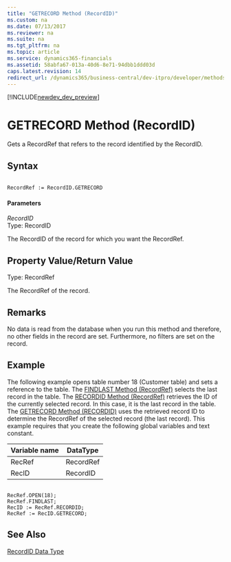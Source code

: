 ```yaml
---
title: "GETRECORD Method (RecordID)"
ms.custom: na
ms.date: 07/13/2017
ms.reviewer: na
ms.suite: na
ms.tgt_pltfrm: na
ms.topic: article
ms.service: dynamics365-financials
ms.assetid: 58abfa67-013a-40d6-8e71-94dbb1ddd03d
caps.latest.revision: 14
redirect_url: /dynamics365/business-central/dev-itpro/developer/methods/devenv-al-method-reference
---
```


[!INCLUDE[newdev_dev_preview](../includes/newdev_dev_preview.md)]

# GETRECORD Method (RecordID)
Gets a RecordRef that refers to the record identified by the RecordID.  

## Syntax  

```  

RecordRef := RecordID.GETRECORD  
```  

#### Parameters  
 *RecordID*  
 Type: RecordID  

 The RecordID of the record for which you want the RecordRef.  

## Property Value/Return Value  
 Type: RecordRef  

 The RecordRef of the record.  

## Remarks  
 No data is read from the database when you run this method and therefore, no other fields in the record are set. Furthermore, no filters are set on the record.

## Example  
 The following example opens table number 18 \(Customer table\) and sets a reference to the table. The [FINDLAST Method \(RecordRef\)](devenv-FINDLAST-Method-RecordRef.md) selects the last record in the table. The [RECORDID Method \(RecordRef\)](devenv-RECORDID-Method-RecordRef.md) retrieves the ID of the currently selected record. In this case, it is the last record in the table. The [GETRECORD Method \(RECORDID\)](devenv-GETRECORD-Method-RecordID.md) uses the retrieved record ID to determine the RecordRef of the selected record \(the last record\). This example requires that you create the following global variables and text constant.  

|Variable name|DataType|  
|-------------------|--------------|  
|RecRef|RecordRef|  
|RecID|RecordID|  

```  

RecRef.OPEN(18);  
RecRef.FINDLAST;  
RecID := RecRef.RECORDID;   
RecRef := RecID.GETRECORD;  
```  

## See Also  
 [RecordID Data Type](../datatypes/devenv-RecordID-Data-Type.md)
